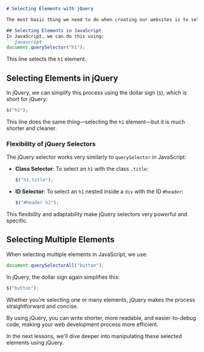 ```markdown
# Selecting Elements with jQuery

The most basic thing we need to do when creating our websites is to select the elements on our web page in order to manipulate them later. 

## Selecting Elements in JavaScript
In JavaScript, we can do this using:
```javascript
document.querySelector("h1");
```
This line selects the `h1` element.

## Selecting Elements in jQuery
In jQuery, we can simplify this process using the dollar sign (`$`), which is short for jQuery:
```javascript
$("h1");
```
This line does the same thing—selecting the `h1` element—but it is much shorter and cleaner.

### Flexibility of jQuery Selectors
The jQuery selector works very similarly to `querySelector` in JavaScript:
- **Class Selector**: To select an `h1` with the class `.title`:
    ```javascript
    $("h1.title");
    ```
- **ID Selector**: To select an `h1` nested inside a `div` with the ID `#header`:
    ```javascript
    $("#header h1");
    ```
This flexibility and adaptability make jQuery selectors very powerful and specific.

## Selecting Multiple Elements
When selecting multiple elements in JavaScript, we use:
```javascript
document.querySelectorAll("button");
```
In jQuery, the dollar sign again simplifies this:
```javascript
$("button");
```
Whether you're selecting one or many elements, jQuery makes the process straightforward and concise.

By using jQuery, you can write shorter, more readable, and easier-to-debug code, making your web development process more efficient.

In the next lessons, we'll dive deeper into manipulating these selected elements using jQuery.
```

